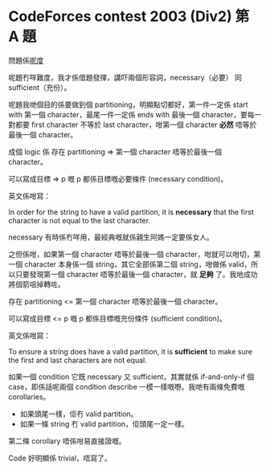 # CodeForces contest 2003 (Div2) 第 A 題

問題係[呢度](https://codeforces.com/problemset/problem/2003/A)

呢題冇咩難度，我才係借題發揮，講吓兩個形容詞，necessary（必要） 同 sufficient（充份）。

呢題我哋個目的係要做到個 partitioning，明顯點切都好，第一件一定係 start with 第一個 character，最尾一件一定係 ends with 最後一個 character，要每一對都要 first character 不等於 last character，咁第一個 character **必然** 唔等於最後一個 character。

成個 logic 係
存在 partitioning => 第一個 character 唔等於最後一個 character。

可以寫成目標 => p 嘅 p 都係目標嘅必要條件 (necessary condition)。

英文係咁寫：

In order for the string to have a valid partition, it is **necessary** that the first character is not equal to the last character.

necessary 有時係冇咩用，最經典嘅就係親生阿媽一定要係女人。

之但係咁，如果第一個 character 唔等於最後一個 character，咁就可以咁切，第一個 character 本身係一個 string，其它全部係第二個 string，咁做係 valid，所以只要發現第一個 character 唔等於最後一個 character，就 **足夠** 了。我地成功將個箭咀掉轉咗。

存在 partitioning <= 第一個 character 唔等於最後一個 character。

可以寫成目標 <= p 嘅 p 都係目標嘅充份條件 (sufficient condition)。

英文係咁寫：

To ensure a string does have a valid partition, it is **sufficient** to make sure the first and last characters are not equal.

如果一個 condition 它既 necessary 又 sufficient，其實就係 if-and-only-if 個 case，即係話呢兩個 condition describe 一模一樣嘅嘢。我哋有兩條免費嘅 corollaries。

- 如果頭尾一樣，佢冇 valid partition。
- 如果一條 string 冇 valid partition，佢頭尾一定一樣。

第二條 corollary 唔係咁易直接證嘅。

Code 好明顯係 trivial，唔寫了。